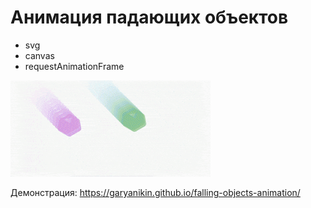 # Анимация падающих объектов

- svg
- canvas
- requestAnimationFrame

![preview](https://raw.githubusercontent.com/garyanikin/falling-objects-animation/master/preview.gif)


Демонстрация:
https://garyanikin.github.io/falling-objects-animation/

